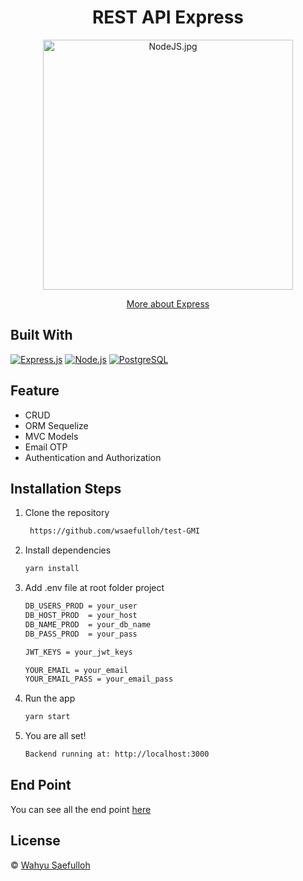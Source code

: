 <h1 align="center">REST API Express</h1>
<p align="center"><img src="https://miro.medium.com/max/1400/0*RDbjFZxjwF_JQWz-.jpg" width="400px" alt="NodeJS.jpg" /></p>
<p align="center">
    <a href="https://en.wikipedia.org/wiki/Express.js" target="blank">More about Express</a>
</p>

## Built With

[![Express.js](https://img.shields.io/badge/Express.js-4.x-orange.svg?style=rounded-square)](https://expressjs.com/en/starter/installing.html)
[![Node.js](https://img.shields.io/badge/Node.js-v.12.13-green.svg?style=rounded-square)](https://nodejs.org/)
[![PostgreSQL](https://img.shields.io/badge/PostgreSQL-v.13.3-blue.svg?style=rounded-square)](https://www.postgresql.org/)


## Feature
- CRUD
- ORM Sequelize
- MVC Models
- Email OTP
- Authentication and Authorization

## Installation Steps

1. Clone the repository

   ```bash
    https://github.com/wsaefulloh/test-GMI
    ```

2. Install dependencies

   ```bash
   yarn install
   ```

3. Add .env file at root folder project

   ```sh
   DB_USERS_PROD = your_user
   DB_HOST_PROD  = your_host
   DB_NAME_PROD  = your_db_name
   DB_PASS_PROD  = your_pass
   
   JWT_KEYS = your_jwt_keys

   YOUR_EMAIL = your_email
   YOUR_EMAIL_PASS = your_email_pass
   ```

4. Run the app

   ```bash
   yarn start
   ```

5. You are all set!

   ```bash
   Backend running at: http://localhost:3000
   ```

## End Point
You can see all the end point [here](https://documenter.getpostman.com/view/16508598/UVREjQ5r)


## License
© [Wahyu Saefulloh](https://github.com/wsaefulloh/)
